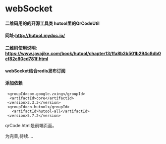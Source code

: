 # webSocket

#### 二维码用的的开源工具类 hutool里的QrCodeUtil
#### 网址:http://hutool.mydoc.io/
#### 二维码使用说明: https://www.javajike.com/book/hutool/chapter13/ffa8b3b501b294c8db0cf82c80cd781f.html
#### webSocket结合redis发布订阅

#### 添加依赖

     <groupId>com.google.zxing</groupId>
      <artifactId>core</artifactId>
     <version>3.3.3</version>
     <groupId>cn.hutool</groupId>
       <artifactId>hutool-all</artifactId>
     <version>5.7.2</version>

qrCode.html是前端页面。

为完善,待续....